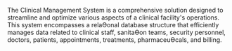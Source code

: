The Clinical Management System is a comprehensive solution designed to streamline and optimize 
various aspects of a clinical facility's operations. This system encompasses a relaƟonal database 
structure that efficiently manages data related to clinical staff, sanitaƟon teams, security personnel, 
doctors, patients, appointments, treatments, pharmaceuƟcals, and billing. 
